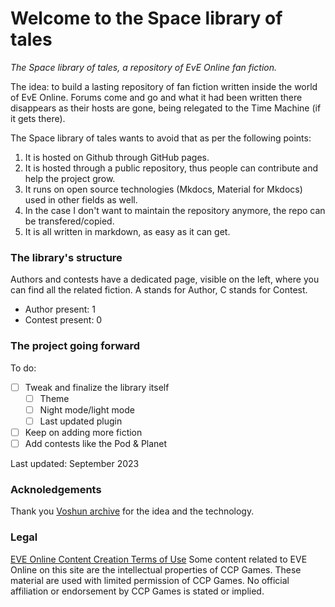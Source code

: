 # Welcome to the Space library of tales

*The Space library of tales, a repository of EvE Online fan fiction.*

The idea: to build a lasting repository of fan fiction written inside the world of EvE Online. Forums come and go and what it had been written there disappears as their hosts are gone, being relegated to the Time Machine (if it gets there).

The Space library of tales wants to avoid that as per the following points:

1. It is hosted on Github through GitHub pages.
2. It is hosted through a public repository, thus people can contribute and help the project grow.
3. It runs on open source technologies (Mkdocs, Material for Mkdocs) used in other fields as well.
4. In the case I don't want to maintain the repository anymore, the repo can be transfered/copied.
5. It is all written in markdown, as easy as it can get.

### The library's structure
Authors and contests have a dedicated page, visible on the left, where you can find all the related fiction. A stands for Author, C stands for Contest.

- Author present: 1
- Contest present: 0

### The project going forward
To do:

 - [ ] Tweak and finalize the library itself
    - [ ] Theme
    - [ ] Night mode/light mode
    - [ ] Last updated plugin
 - [ ] Keep on adding more fiction
 - [ ] Add contests like the Pod & Planet

Last updated: September 2023


### Acknoledgements
Thank you [Voshun archive](https://voshun.pages.dev/) for the idea and the technology.


### Legal

[EVE Online Content Creation Terms of Use](https://community.eveonline.com/support/policies/eve-online-content-creation-terms-of-use-en/)
Some content related to EVE Online on this site are the intellectual properties of CCP Games. These material are used with limited permission of CCP Games. No official affiliation or endorsement by CCP Games is stated or implied.

